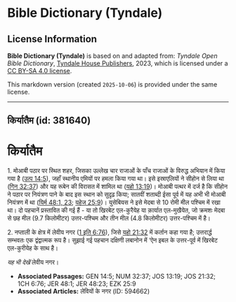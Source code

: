 # Bible Dictionary (Tyndale)

## License Information

**Bible Dictionary (Tyndale)** is based on and adapted from: _Tyndale Open Bible Dictionary_, [Tyndale House Publishers](https://tyndaleopenresources.com/), 2023, which is licensed under a [CC BY-SA 4.0 license](https://creativecommons.org/licenses/by-sa/4.0/legalcode.en).

This markdown version (created `2025-10-06`) is provided under the same license.



--------------------------------

## किर्यातैम (id: 381640)

किर्यातैम
=========

1\. मोआबी पठार पर स्थित शहर, जिसका उल्लेख चार राजाओं के पाँच राजाओं के विरुद्ध अभियान में किया गया है ([उत्प 14:5](https://ref.ly/Gen14:5)), जहाँ स्थानीय एमियों पर हमला किया गया था। इसे इस्राएलियों ने सीहोन से लिया था ([गिन 32:37](https://ref.ly/Num32:37)) और यह रूबेन की विरासत में शामिल था ([यहो 13:19](https://ref.ly/Josh13:19))। मोआबी पत्थर में दर्ज है कि सीहोन ने पठार पर नियंत्रण पाने के बाद इस स्थान को सुदृढ़ किया; सातवीं शताब्दी ईसा पूर्व में यह अभी भी मोआबी नियंत्रण में था ([यिर्म 48:1, 23](https://ref.ly/Jer48:1,Jer48:23); [यहेज 25:9](https://ref.ly/Ezek25:9))। युसेबियस ने इसे मेदबा से 10 रोमी मील पश्चिम में रखा था। दो पहचानें प्रस्तावित की गई हैं \- या तो खिरबेट एल\-कुरैयेह या क़ार्यात एल\-मुखैयेत, जो क्रमशः मेदबा से छह मील (9\.7 किलोमीटर) उत्तर\-पश्चिम और तीन मील (4\.8 किलोमीटर) उत्तर\-पश्चिम में है।

2\. नप्ताली के क्षेत्र में लेवीय नगर ([1 इति 6:76](https://ref.ly/1Chr6:76)), जिसे [यहो 21:32](https://ref.ly/Josh21:32) में कर्तान कहा गया है; उत्तरार्द्ध सम्भवतः एक द्वंद्वात्मक रूप है। सुझाई गई पहचान दक्षिणी लबानोन में ‘ऐन इबल के उत्तर\-पूर्व में खिरबेट एल\-कुरीयेह के साथ है।

*यह भी देखें* लेवीय नगर।

* **Associated Passages:** GEN 14:5; NUM 32:37; JOS 13:19; JOS 21:32; 1CH 6:76; JER 48:1; JER 48:23; EZK 25:9
* **Associated Articles:** लेवियों के नगर (ID: 594662)

